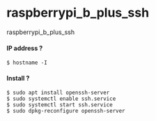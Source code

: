 # raspberrypi_b_plus_ssh
raspberrypi_b_plus_ssh

#### IP address ?
```
$ hostname -I
```



#### Install ?
```
$ sudo apt install openssh-server
$ sudo systemctl enable ssh.service
$ sudo systemctl start ssh.service
$ sudo dpkg-reconfigure openssh-server
```